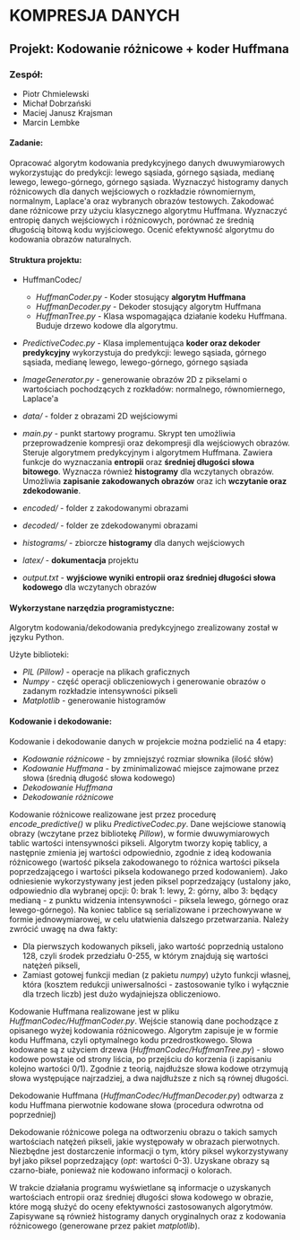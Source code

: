 # KOMPRESJA DANYCH
## Projekt: Kodowanie różnicowe + koder Huffmana

### Zespół:
* Piotr Chmielewski
* Michał Dobrzański
* Maciej Janusz Krajsman
* Marcin Lembke

#### Zadanie:
 	
  Opracować algorytm kodowania predykcyjnego danych dwuwymiarowych wykorzystując do predykcji: 
lewego sąsiada, górnego sąsiada, medianę lewego, lewego-górnego, górnego sąsiada. Wyznaczyć histogramy danych różnicowych dla danych wejściowych o rozkładzie równomiernym, normalnym, Laplace'a oraz wybranych obrazów testowych. Zakodować dane różnicowe przy użyciu klasycznego algorytmu Huffmana. Wyznaczyć entropię danych wejściowych i różnicowych, porównać ze średnią długością bitową kodu wyjściowego. Ocenić efektywność algorytmu do kodowania obrazów naturalnych. 

#### Struktura projektu:

- HuffmanCodec/
  - *HuffmanCoder.py* - Koder stosujący **algorytm Huffmana**
  - *HuffmanDecoder.py* - Dekoder stosujący algorytm Huffmana
  - *HuffmanTree.py* - Klasa wspomagająca działanie kodeku Huffmana. Buduje drzewo kodowe dla algorytmu.
  
- *PredictiveCodec.py* - Klasa implementująca **koder oraz dekoder predykcyjny** wykorzystuja do predykcji: lewego sąsiada, górnego sąsiada, medianę lewego, lewego-górnego, górnego sąsiada

- *ImageGenerator.py* - generowanie obrazów 2D z pikselami o wartościach pochodzących z rozkładów: normalnego, równomiernego, Laplace'a

- *data/* - folder z obrazami 2D wejściowymi

- *main.py* - punkt startowy programu. Skrypt ten umożliwia przeprowadzenie kompresji oraz dekompresji dla wejściowych obrazów. Steruje algorytmem predykcyjnym i algorytmem Huffmana. Zawiera funkcje do wyznaczania **entropii** oraz **średniej długości słowa bitowego**. Wyznacza również **histogramy** dla wczytanych obrazów. Umożliwia **zapisanie zakodowanych obrazów** oraz ich **wczytanie oraz zdekodowanie**.

- *encoded/* - folder z zakodowanymi obrazami

- *decoded/* - folder ze zdekodowanymi obrazami

- *histograms/* - zbiorcze **histogramy** dla danych wejściowych

- *latex/* - **dokumentacja** projektu

- *output.txt* - **wyjściowe wyniki entropii oraz średniej długości słowa kodowego** dla wczytanych obrazów

#### Wykorzystane narzędzia programistyczne:

Algorytm kodowania/dekodowania predykcyjnego zrealizowany został w języku Python. 

Użyte biblioteki:
- *PIL (Pillow)* - operacje na plikach graficznych
- *Numpy* - część operacji obliczeniowych i generowanie obrazów o zadanym rozkładzie intensywności pikseli
- *Matplotlib* - generowanie histogramów

#### Kodowanie i dekodowanie:

Kodowanie i dekodowanie danych w projekcie można podzielić na 4 etapy: 

- *Kodowanie różnicowe* - by zmniejszyć rozmiar słownika (ilość słów)
- *Kodowanie Huffmana* - by zminimalizować miejsce zajmowane przez słowa (średnią długość słowa kodowego)
- *Dekodowanie Huffmana*
- *Dekodowanie różnicowe*

Kodowanie różnicowe realizowane jest przez procedurę *encode_predictive()* w pliku *PredictiveCodec.py*. Dane wejściowe stanowią obrazy (wczytane przez bibliotekę *Pillow*), w formie dwuwymiarowych tablic wartości intensywności pikseli. Algorytm tworzy kopię tablicy, a następnie zmienia jej wartości odpowiednio, zgodnie z ideą kodowania różnicowego (wartość piksela zakodowanego to różnica wartości piksela poprzedzającego i wartości piksela kodowanego przed kodowaniem). Jako odniesienie wykorzystywany jest jeden piksel poprzedzający (ustalony jako, odpowiednio dla wybranej opcji: 0: brak 1: lewy, 2: górny, albo 3: będący medianą - z punktu widzenia intensywności - piksela lewego, górnego oraz lewego-górnego). Na koniec tablice są serializowane i przechowywane w formie jednowymiarowej, w celu ułatwienia dalszego przetwarzania. 
Należy zwrócić uwagę na dwa fakty:
- Dla pierwszych kodowanych pikseli, jako wartość poprzednią ustalono 128, czyli środek przedziału 0-255, w którym znajdują się wartości natężeń pikseli,
- Zamiast gotowej funkcji median (z pakietu *numpy*) użyto funkcji własnej, która (kosztem redukcji uniwersalności - zastosowanie tylko i wyłącznie dla trzech liczb) jest dużo wydajniejsza obliczeniowo.

Kodowanie Huffmana realizowane jest w pliku *HuffmanCodec/HuffmanCoder.py*. Wejście stanowią dane pochodzące z opisanego wyżej kodowania różnicowego. Algorytm zapisuje je w formie kodu Huffmana, czyli optymalnego kodu przedrostkowego. Słowa kodowane są z użyciem drzewa (*HuffmanCodec/HuffmanTree.py*) - słowo kodowe powstaje od strony liścia, po przejściu do korzenia (i zapisaniu kolejno wartości 0/1). Zgodnie z teorią, najdłuższe słowa kodowe otrzymują słowa występujące najrzadziej, a dwa najdłuższe z nich są równej długości.

Dekodowanie Huffmana (*HuffmanCodec/HuffmanDecoder.py*) odtwarza z kodu Huffmana pierwotnie kodowane słowa (procedura odwrotna od poprzedniej)

Dekodowanie różnicowe polega na odtworzeniu obrazu o takich samych wartościach natężeń pikseli, jakie występowały w obrazach pierwotnych. Niezbędne jest dostarczenie informacji o tym, który piksel wykorzystywany był jako piksel poprzedzający (*opt*: wartości 0-3). Uzyskane obrazy są czarno-białe, ponieważ nie kodowano informacji o kolorach. 

W trakcie działania programu wyświetlane są informacje o uzyskanych wartościach entropii oraz średniej długości słowa kodowego w obrazie, które mogą służyć do oceny efektywności zastosowanych algorytmów. Zapisywane są również histogramy danych oryginalnych oraz z kodowania różnicowego (generowane przez pakiet *matplotlib*). 